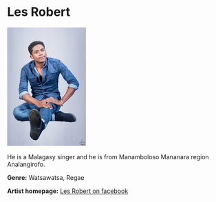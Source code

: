 # Les Robert

![Les Robert](les-robert.JPG)

He is a Malagasy singer and he is from Manamboloso Mananara region Analangirofo.

**Genre:** Watsawatsa, Regae

**Artist homepage:** [Les Robert on facebook](https://fr-fr.facebook.com/pg/Les-Robert-Officiel-350470222043298/posts/?ref=page_internal)
